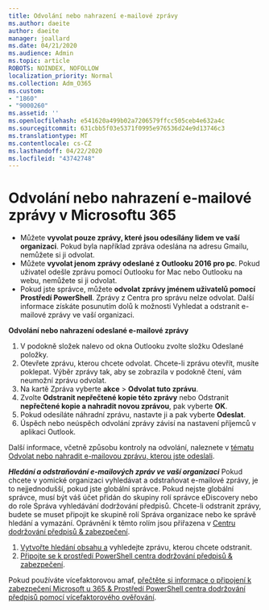 ```yaml
---
title: Odvolání nebo nahrazení e-mailové zprávy
ms.author: daeite
author: daeite
manager: joallard
ms.date: 04/21/2020
ms.audience: Admin
ms.topic: article
ROBOTS: NOINDEX, NOFOLLOW
localization_priority: Normal
ms.collection: Adm_O365
ms.custom:
- "1860"
- "9000260"
ms.assetid: ''
ms.openlocfilehash: e541620a499b02a7206579ffcc505ceb4e632a4c
ms.sourcegitcommit: 631cbb5f03e5371f0995e976536d24e9d13746c3
ms.translationtype: MT
ms.contentlocale: cs-CZ
ms.lasthandoff: 04/22/2020
ms.locfileid: "43742748"
---
```

# <a name="recall-or-replace-an-email-message-in-microsoft-365"></a>Odvolání nebo nahrazení e-mailové zprávy v Microsoftu 365

- Můžete **vyvolat pouze zprávy, které jsou odesílány lidem ve vaší organizaci**. Pokud byla například zpráva odeslána na adresu Gmailu, nemůžete si ji odvolat.
- Můžete **vyvolat jenom zprávy odeslané z Outlooku 2016 pro pc**. Pokud uživatel odešle zprávu pomocí Outlooku for Mac nebo Outlooku na webu, nemůžete si ji odvolat.
- Pokud jste správce, můžete **odvolat zprávy jménem uživatelů pomocí Prostředí PowerShell**. Zprávy z Centra pro správu nelze odvolat. Další informace získáte posunutím dolů k možnosti Vyhledat a odstranit e-mailové zprávy ve vaší organizaci.

**Odvolání nebo nahrazení odeslané e-mailové zprávy**

1. V podokně složek nalevo od okna Outlooku zvolte složku Odeslané položky.
2. Otevřete zprávu, kterou chcete odvolat. Chcete-li zprávu otevřít, musíte poklepat. Výběr zprávy tak, aby se zobrazila v podokně čtení, vám neumožní zprávu odvolat.
3. Na kartě Zpráva vyberte **akce** > **Odvolat tuto zprávu**.
4. Zvolte **Odstranit nepřečtené kopie této zprávy** nebo Odstranit **nepřečtené kopie a nahradit novou zprávou**, pak vyberte **OK**.
5. Pokud odesíláte náhradní zprávu, nastavte ji a pak vyberte **Odeslat**.
6. Úspěch nebo neúspěch odvolání zprávy závisí na nastavení příjemců v aplikaci Outlook.

Další informace, včetně způsobu kontroly na odvolání, naleznete v [tématu Odvolat nebo nahradit e-mailovou zprávu, kterou jste odeslali](https://support.office.com/article/35027f88-d655-4554-b4f8-6c0729a723a0).

***Hledání a odstraňování e-mailových zpráv ve vaší organizaci*** Pokud chcete v yomické organizaci vyhledávat a odstraňovat e-mailové zprávy, je to nejjednodušší, pokud jste globální správce. Pokud nejste globální správce, musí být váš účet přidán do skupiny rolí správce eDiscovery nebo do role Správa vyhledávání dodržování předpisů. Chcete-li odstranit zprávy, budete se muset připojit ke skupině rolí Správa organizace nebo ke správě hledání a vymazání. Oprávnění k těmto rolím jsou přiřazena v [Centru dodržování předpisů & zabezpečení](https://protection.office.com/).

1. [Vytvořte hledání obsahu a](https://docs.microsoft.com/office365/securitycompliance/content-search) vyhledejte zprávu, kterou chcete odstranit.
2. [Připojte se k prostředí PowerShell centra dodržování předpisů & zabezpečení](https://docs.microsoft.com/powershell/exchange/office-365-scc/connect-to-scc-powershell/connect-to-scc-powershell?view=exchange-ps). 

Pokud používáte vícefaktorovou amaf, [přečtěte si informace o připojení k zabezpečení Microsoft u 365 & Prostředí PowerShell centra dodržování předpisů pomocí vícefaktorového ověřování](https://docs.microsoft.com/powershell/exchange/office-365-scc/connect-to-scc-powershell/mfa-connect-to-scc-powershell?view=exchange-ps). 
